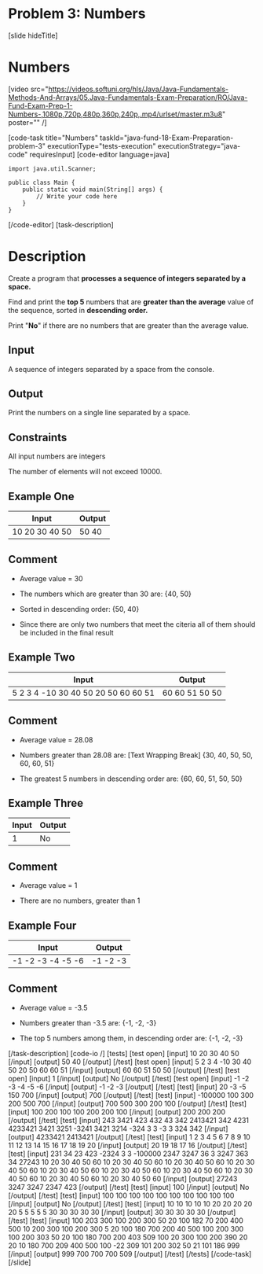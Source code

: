# Problem 3: Numbers
[slide hideTitle]
# Numbers

[video src="https://videos.softuni.org/hls/Java/Java-Fundamentals-Methods-And-Arrays/05.Java-Fundamentals-Exam-Preparation/RO/Java-Fund-Exam-Prep-1-Numbers-,1080p,720p,480p,360p,240p,.mp4/urlset/master.m3u8" poster="" /]

[code-task title="Numbers" taskId="java-fund-18-Exam-Preparation-problem-3" executionType="tests-execution" executionStrategy="java-code" requiresInput]
[code-editor language=java]
```
import java.util.Scanner;

public class Main {
    public static void main(String[] args) {
        // Write your code here
    }
}
```
[/code-editor]
[task-description]
# Description

Create a program that **processes a sequence of integers separated by a space.** 

Find and print the **top 5** numbers that are **greater than the average** value of the sequence, sorted in **descending order.** 

Print "**No**" if there are no numbers that are greater than the average value. 

## Input 

A sequence of integers separated by a space from the console. 

## Output 

Print the numbers on a single line separated by a space. 

## Constraints 

All input numbers are integers 

The number of elements will not exceed 10000. 

## Example One
| **Input** | **Output** |
| --- | --- |
| 10 20 30 40 50  | 50 40  |


## Comment
- Average value = 30

- The numbers which are greater than 30 are: \{40, 50\}

- Sorted in descending order: \{50, 40\} 

- Since there are only two numbers that meet the citeria all of them should be included in the final result

## Example Two
| **Input** | **Output** |
| --- | --- |
| 5 2 3 4 -10 30 40 50 20 50 60 60 51  | 60 60 51 50 50  |

## Comment

- Average value = 28.08

- Numbers greater than 28.08 are: \[Text Wrapping Break\] \{30, 40, 50, 50, 60, 60, 51\}

- The greatest 5 numbers in descending order are: \{60, 60, 51, 50, 50\}

## Example Three
| **Input** | **Output** |
| --- | --- |
| 1  | No  |

## Comment

- Average value = 1

- There are no numbers, greater than 1

## Example Four
| **Input** | **Output** |
| --- | --- |
| -1 -2 -3 -4 -5 -6  | -1 -2 -3   |

## Comment

- Average value = -3.5 

- Numbers greater than -3.5 are: \{-1, -2, -3\}

- The top 5 numbers among them, in descending order are: \{-1, -2, -3\}

[/task-description]
[code-io /]
[tests]
[test open]
[input]
10 20 30 40 50
[/input]
[output]
50 40
[/output]
[/test]
[test open]
[input]
5 2 3 4 -10 30 40 50 20 50 60 60 51
[/input]
[output]
60 60 51 50 50
[/output]
[/test]
[test open]
[input]
1
[/input]
[output]
No
[/output]
[/test]
[test open]
[input]
-1 -2 -3 -4 -5 -6
[/input]
[output]
-1 -2 -3
[/output]
[/test]
[test]
[input]
20 -3 -5 150 700
[/input]
[output]
700
[/output]
[/test]
[test]
[input]
-100000 100 300 200 500 700
[/input]
[output]
700 500 300 200 100
[/output]
[/test]
[test]
[input]
100 200 100 100 200 200 100
[/input]
[output]
200 200 200
[/output]
[/test]
[test]
[input]
243 3421 423 432 43 342 2413421 342 4231 4233421 3421 3251 -3241 3421 3214 -324 3 3 -3 3 324 342
[/input]
[output]
4233421 2413421
[/output]
[/test]
[test]
[input]
1 2 3 4 5 6 7 8 9 10 11 12 13 14 15 16 17 18 19 20
[/input]
[output]
20 19 18 17 16
[/output]
[/test]
[test]
[input]
231 34 23 423 -2324 3 3 -100000 2347 3247 36 3 3247 363 34 27243 10 20 30 40 50 60 10 20 30 40 50 60 10 20 30 40 50 60 10 20 30 40 50 60 10 20 30 40 50 60 10 20 30 40 50 60 10 20 30 40 50 60 10 20 30 40 50 60 10 20 30 40 50 60 10 20 30 40 50 60
[/input]
[output]
27243 3247 3247 2347 423
[/output]
[/test]
[test]
[input]
100
[/input]
[output]
No
[/output]
[/test]
[test]
[input]
100 100 100 100 100 100 100 100 100 100
[/input]
[output]
No
[/output]
[/test]
[test]
[input]
10 10 10 10 10 20 20 20 20 20 5 5 5 5 5 30 30 30 30 30
[/input]
[output]
30 30 30 30 30
[/output]
[/test]
[test]
[input]
100 203 300 100 200 300 50 20 100 182 70 200 400 500 10 200 300 100 200 300 5 20 100 180 700 200 40 500 100 200 300 100 200 303 50 20 100 180 700 200 403 509 100 20 300 100 200 390 20 20 10 180 700 209 400 500 100 -22 309 101 200 302 50 21 101 186 999
[/input]
[output]
999 700 700 700 509
[/output]
[/test]
[/tests]
[/code-task]
[/slide]
